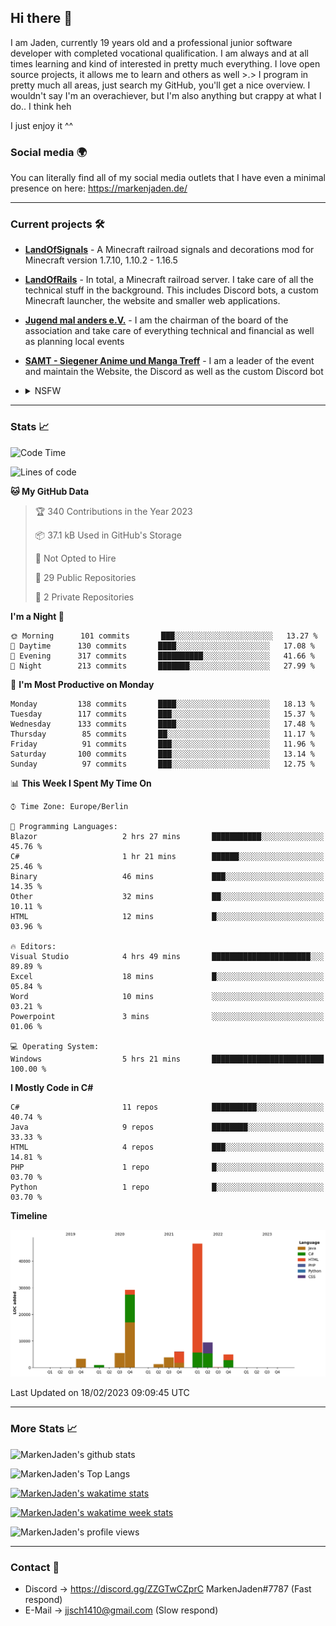 ## Hi there 👋
I am Jaden, currently 19 years old and a professional junior software developer with completed vocational qualification. I am always and at all times learning and kind of interested in pretty much everything. I love open source projects, it allows me to learn and others as well >.>
I program in pretty much all areas, just search my GitHub, you'll get a nice overview.
I wouldn't say I'm an overachiever, but I'm also anything but crappy at what I do.. I think heh

I just enjoy it ^^

### Social media 🌍

You can literally find all of my social media outlets that I have even a minimal presence on here: https://markenjaden.de/

---

### Current projects 🛠

* [**LandOfSignals**](https://github.com/LandOfRails/LandOfSignals) - A Minecraft railroad signals and decorations mod for Minecraft version 1.7.10, 1.10.2 - 1.16.5
* [**LandOfRails**](https://github.com/LandOfRails) - In total, a Minecraft railroad server. I take care of all the technical stuff in the background. This includes Discord bots, a custom Minecraft launcher, the website and smaller web applications.
* [**Jugend mal anders e.V.**](https://jugendmalanders.de/) - I am the chairman of the board of the association and take care of everything technical and financial as well as planning local events
* [**SAMT - Siegener Anime und Manga Treff**](https://github.com/Siegener-Anime-und-Manga-Treff-SAMT) - I am a leader of the event and maintain the Website, the Discord as well as the custom Discord bot
* <details> 
  <summary>NSFW</summary>
  
  [**Nekos**](https://github.com/MarkenJaden/Nekos) - Website providing you with random lewd neko pics
  
</details>

---

### Stats 📈

<!--START_SECTION:waka-->
![Code Time](http://img.shields.io/badge/Code%20Time-1%2C062%20hrs-blue)

![Lines of code](https://img.shields.io/badge/From%20Hello%20World%20I%27ve%20Written-108%20Thousand%20lines%20of%20code-blue)

**🐱 My GitHub Data** 

> 🏆 340 Contributions in the Year 2023
 > 
> 📦 37.1 kB Used in GitHub's Storage 
 > 
> 🚫 Not Opted to Hire
 > 
> 📜 29 Public Repositories 
 > 
> 🔑 2 Private Repositories  
 > 
**I'm a Night 🦉** 

```text
🌞 Morning      101 commits       ███░░░░░░░░░░░░░░░░░░░░░░   13.27 % 
🌆 Daytime      130 commits       ████░░░░░░░░░░░░░░░░░░░░░   17.08 % 
🌃 Evening      317 commits       ██████████░░░░░░░░░░░░░░░   41.66 % 
🌙 Night        213 commits       ███████░░░░░░░░░░░░░░░░░░   27.99 % 

```
📅 **I'm Most Productive on Monday** 

```text
Monday         138 commits       ████░░░░░░░░░░░░░░░░░░░░░   18.13 % 
Tuesday        117 commits       ███░░░░░░░░░░░░░░░░░░░░░░   15.37 % 
Wednesday      133 commits       ████░░░░░░░░░░░░░░░░░░░░░   17.48 % 
Thursday        85 commits       ██░░░░░░░░░░░░░░░░░░░░░░░   11.17 % 
Friday          91 commits       ███░░░░░░░░░░░░░░░░░░░░░░   11.96 % 
Saturday       100 commits       ███░░░░░░░░░░░░░░░░░░░░░░   13.14 % 
Sunday          97 commits       ███░░░░░░░░░░░░░░░░░░░░░░   12.75 % 

```


📊 **This Week I Spent My Time On** 

```text
⌚︎ Time Zone: Europe/Berlin

💬 Programming Languages: 
Blazor                   2 hrs 27 mins       ███████████░░░░░░░░░░░░░░   45.76 % 
C#                       1 hr 21 mins        ██████░░░░░░░░░░░░░░░░░░░   25.46 % 
Binary                   46 mins             ███░░░░░░░░░░░░░░░░░░░░░░   14.35 % 
Other                    32 mins             ██░░░░░░░░░░░░░░░░░░░░░░░   10.11 % 
HTML                     12 mins             █░░░░░░░░░░░░░░░░░░░░░░░░   03.96 % 

🔥 Editors: 
Visual Studio            4 hrs 49 mins       ██████████████████████░░░   89.89 % 
Excel                    18 mins             █░░░░░░░░░░░░░░░░░░░░░░░░   05.84 % 
Word                     10 mins             ░░░░░░░░░░░░░░░░░░░░░░░░░   03.21 % 
Powerpoint               3 mins              ░░░░░░░░░░░░░░░░░░░░░░░░░   01.06 % 

💻 Operating System: 
Windows                  5 hrs 21 mins       █████████████████████████   100.00 % 

```

**I Mostly Code in C#** 

```text
C#                       11 repos            ██████████░░░░░░░░░░░░░░░   40.74 % 
Java                     9 repos             ████████░░░░░░░░░░░░░░░░░   33.33 % 
HTML                     4 repos             ███░░░░░░░░░░░░░░░░░░░░░░   14.81 % 
PHP                      1 repo              █░░░░░░░░░░░░░░░░░░░░░░░░   03.70 % 
Python                   1 repo              █░░░░░░░░░░░░░░░░░░░░░░░░   03.70 % 

```


**Timeline**

![Chart not found](https://raw.githubusercontent.com/MarkenJaden/MarkenJaden/main/charts/bar_graph.png) 


 Last Updated on 18/02/2023 09:09:45 UTC
<!--END_SECTION:waka-->

---

### More Stats 📈

![MarkenJaden's github stats](https://github-readme-stats.vercel.app/api?username=MarkenJaden&count_private=true&show_icons=true&theme=radical)

![MarkenJaden's Top Langs](https://github-readme-stats.vercel.app/api/top-langs/?username=MarkenJaden&theme=radical)

[![MarkenJaden's wakatime stats](https://github-readme-stats.vercel.app/api/wakatime?username=MarkenJaden&theme=radical)](https://wakatime.com/@17f322c9-222a-48b4-9e15-983c41f7aed4)

[![MarkenJaden's wakatime week stats](https://wakatime.com/badge/user/17f322c9-222a-48b4-9e15-983c41f7aed4.svg)](https://wakatime.com/@17f322c9-222a-48b4-9e15-983c41f7aed4)

<!--[![MarkenJaden's Codewars stats](https://www.codewars.com/users/MarkenJaden/badges/large)](https://www.codewars.com/users/MarkenJaden)-->

![MarkenJaden's profile views](https://komarev.com/ghpvc/?username=MarkenJaden)

---

### Contact 💌

* Discord -> https://discord.gg/ZZGTwCZprC MarkenJaden#7787 (Fast respond)
* E-Mail -> jjsch1410@gmail.com (Slow respond)



<!--
**MarkenJaden/MarkenJaden** is a ✨ _special_ ✨ repository because its `README.md` (this file) appears on your GitHub profile.

Here are some ideas to get you started:

- 🔭 I’m currently working on ...
- 🌱 I’m currently learning ...
- 👯 I’m looking to collaborate on ...
- 🤔 I’m looking for help with ...
- 💬 Ask me about ...
- 📫 How to reach me: ...
- 😄 Pronouns: ...
- ⚡ Fun fact: ...
-->
